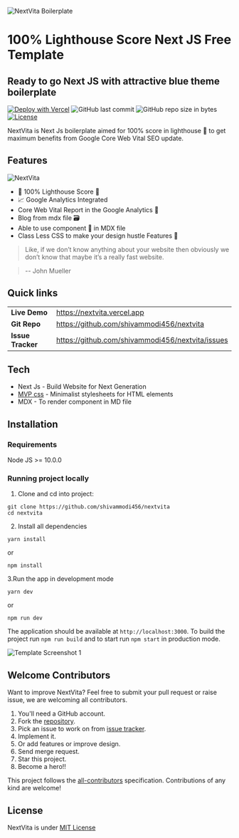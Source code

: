 ![NextVita Boilerplate](https://nextvita.vercel.app/static/images/banner.png)

# 100% Lighthouse Score Next JS Free Template

## Ready to go Next JS with attractive blue theme boilerplate

[![Deploy with Vercel](https://vercel.com/button)](https://vercel.com/new/git/external?repository-url=https%3A%2F%2Fgithub.com%2Fshivammodi456%2Fnextvita)
![GitHub last commit](https://img.shields.io/github/last-commit/shivammodi456/nextvita)
![GitHub repo size in bytes](https://img.shields.io/github/repo-size/shivammodi456/nextvita)
[![License](https://img.shields.io/github/license/shivammodi456/nextvita)](LICENSE)

NextVita is Next Js boilerplate aimed for 100% score in lighthouse 🚀 to get maximum benefits from Google Core Web Vital SEO update.

## Features

![NextVita](https://nextvita.vercel.app/static/images/lighthouse.webp)

- 🚀 100% Lighthouse Score 💯
- 📈 Google Analytics Integrated
- Core Web Vital Report in the Google Analytics 🔗
- Blog from mdx file 🗃️
- Able to use component 🎪 in MDX file
- Class Less CSS to make your design hustle Features 🥇

> Like, if we don’t know anything about your website then obviously
> we don’t know that maybe it’s a really fast website.

> -- John Mueller

## Quick links

|                   |                                                  |
| ----------------- | ------------------------------------------------ |
| **Live Demo**     | https://nextvita.vercel.app                      |
| **Git Repo**      | https://github.com/shivammodi456/nextvita        |
| **Issue Tracker** | https://github.com/shivammodi456/nextvita/issues |

## Tech

- Next Js - Build Website for Next Generation
- <a href="https://github.com/andybrewer/mvp/" target="_blank"
        rel="noopener" >MVP css</a> - Minimalist stylesheets for HTML elements
- MDX - To render component in MD file

## Installation

### Requirements

Node JS >= 10.0.0

### Running project locally

1. Clone and cd into project:

```
git clone https://github.com/shivammodi456/nextvita
cd nextvita
```

2. Install all dependencies

```
yarn install
```

or

```
npm install
```

3.Run the app in development mode

```
yarn dev
```

or

```
npm run dev
```

The application should be available at `http://localhost:3000`.
To build the project run `npm run build` and to start run `npm start` in production mode.

![Template Screenshot 1](https://nextvita.vercel.app/static/images/screenshot_1.png)

## Welcome Contributors

Want to improve NextVita? Feel free to submit your pull request or raise issue, we are welcoming all contributors.

1. You'll need a GitHub account.
2. Fork the [repository](https://github.com/shivammodi456/nextvita).
3. Pick an issue to work on from [issue tracker](https://github.com/shivammodi456/nextvita/issues).
4. Implement it.
5. Or add features or improve design.
6. Send merge request.
7. Star this project.
8. Become a hero!!

This project follows the [all-contributors](https://github.com/all-contributors/all-contributors) specification. Contributions of any kind are welcome!

## License

NextVita is under [MIT License](LICENSE)
